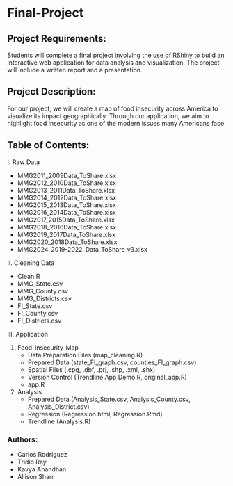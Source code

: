# Final-Project
## **Project Requirements:** 
Students will complete a final project involving the use of RShiny to build an interactive web
application for data analysis and visualization. The project will include a written report and a
presentation.

## **Project Description:**
For our project, we will create a map of food insecurity across America to visualize its impact geographically. Through our application, we aim to highlight food insecurity as one of the modern issues many Americans face.

## **Table of Contents**:
I. Raw Data
  - MMG2011_2009Data_ToShare.xlsx
  - MMG2012_2010Data_ToShare.xlsx
  - MMG2013_2011Data_ToShare.xlsx
  - MMG2014_2012Data_ToShare.xlsx
  - MMG2015_2013Data_ToShare.xlsx
  - MMG2016_2014Data_ToShare.xlsx
  - MMG2017_2015Data_ToShare.xlsx
  - MMG2018_2016Data_ToShare.xlsx
  - MMG2019_2017Data_ToShare.xlsx
  - MMG2020_2018Data_ToShare.xlsx
  - MMG2024_2019-2022_Data_ToShare_v3.xlsx
    
II. Cleaning Data
  - Clean.R
  - MMG_State.csv
  - MMG_County.csv
  - MMG_Districts.csv
  - FI_State.csv
  - FI_County.csv
  - FI_Districts.csv
    
III. Application
  1. Food-Insecurity-Map
     - Data Preparation Files (map_cleaning.R)
     - Prepared Data (state_FI_graph.csv, counties_FI_graph.csv)
     - Spatial Files (.cpg, .dbf, .prj, .shp, .xml, .shx)
     - Version Control (Trendline App Demo.R, original_app.R)
     - app.R
  2. Analysis
     - Prepared Data (Analysis_State.csv, Analysis_County.csv, Analysis_District.csv)
     - Regression (Regression.html, Regression.Rmd)
     - Trendline (Analysis.R)

### **Authors:** 
- Carlos Rodriguez
- Tridib Ray
- Kavya Anandhan
- Allison Sharr
